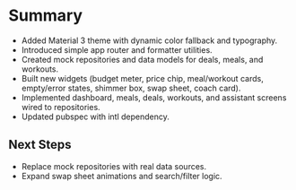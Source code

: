 # Summary

- Added Material 3 theme with dynamic color fallback and typography.
- Introduced simple app router and formatter utilities.
- Created mock repositories and data models for deals, meals, and workouts.
- Built new widgets (budget meter, price chip, meal/workout cards, empty/error states, shimmer box, swap sheet, coach card).
- Implemented dashboard, meals, deals, workouts, and assistant screens wired to repositories.
- Updated pubspec with intl dependency.

## Next Steps
- Replace mock repositories with real data sources.
- Expand swap sheet animations and search/filter logic.
